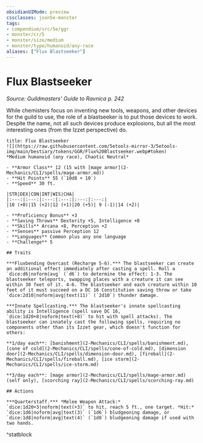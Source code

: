 ```yaml
---
obsidianUIMode: preview
cssclasses: json5e-monster
tags:
- compendium/src/5e/ggr
- monster/cr/5
- monster/size/medium
- monster/type/humanoid/any-race
aliases: ["Flux Blastseeker"]
---
```

# Flux Blastseeker
*Source: Guildmasters' Guide to Ravnica p. 242*  

While chemisters focus on inventing new tools, weapons, and other devices for the guild to use, the role of a blastseeker is to put those devices to work. Despite the name, not all such devices produce explosions, but all the most interesting ones (from the Izzet perspective) do.

```ad-statblock
title: Flux Blastseeker
![](https://raw.githubusercontent.com/5etools-mirror-3/5etools-img/main/bestiary/tokens/GGR/Flux%20Blastseeker.webp#token)
*Medium humanoid (any race), Chaotic Neutral*

- **Armor Class** 12 (15 with [mage armor](2-Mechanics/CLI/spells/mage-armor.md))
- **Hit Points** 55 (`10d8 + 10`)
- **Speed** 30 ft.

|STR|DEX|CON|INT|WIS|CHA|
|:---:|:---:|:---:|:---:|:---:|:---:|
|10 (+0)|15 (+2)|12 (+1)|20 (+5)| 9 (-1)|14 (+2)|

- **Proficiency Bonus** +3
- **Saving Throws** Dexterity +5, Intelligence +8
- **Skills** Arcana +8, Perception +2
- **Senses** passive Perception 12
- **Languages** Common plus any one language
- **Challenge** 5

## Traits

***Fluxbending Overcast (Recharge 5-6).*** The blastseeker can create an additional effect immediately after casting a spell. Roll a `dice:d6|noform|avg` (`d6`) to determine the effect: 1-3. The blastseeker teleports, swapping places with a creature it can see within 30 feet of it. 4-6. The blastseeker and each creature within 10 feet of it must succeed on a DC 16 Constitution saving throw or take `dice:2d10|noform|avg|text(11)` (`2d10`) thunder damage.

***Innate Spellcasting.*** The blastseeker's innate spellcasting ability is Intelligence (spell save DC 16, `dice:1d20+8|noform|text(+8)` to hit with spell attacks). The blastseeker can innately cast the following spells, requiring no components other than its Izzet gear, which doesn't function for others:

**1/day each**: [banishment](2-Mechanics/CLI/spells/banishment.md), [cone of cold](2-Mechanics/CLI/spells/cone-of-cold.md), [dimension door](2-Mechanics/CLI/spells/dimension-door.md), [fireball](2-Mechanics/CLI/spells/fireball.md), [ice storm](2-Mechanics/CLI/spells/ice-storm.md)

**3/day each**: [mage armor](2-Mechanics/CLI/spells/mage-armor.md) (self only), [scorching ray](2-Mechanics/CLI/spells/scorching-ray.md)

## Actions

***Quarterstaff.*** *Melee Weapon Attack:* `dice:1d20+3|noform|text(+3)` to hit, reach 5 ft., one target. *Hit:* `dice:1d6|noform|avg|text(3)` (`1d6`) bludgeoning damage, or `dice:1d8|noform|avg|text(4)` (`1d8`) bludgeoning damage if used with two hands.
```
^statblock